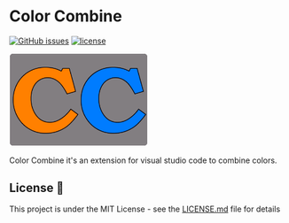 # Color Combine
<!-- Vs code Marketplace downloads -->
[![GitHub issues](https://img.shields.io/github/issues/Aritz-Garcia/Color-Combine)](https://github.com/Aritz-Garcia/Color-Combine/issues) [![license](https://img.shields.io/badge/license-MIT-blue.svg)](LICENSE)

<img src="resources/img/icono.png" alt="icono" style="width: 250px">

Color Combine it's an extension for visual studio code to combine colors.

## License 📄
This project is under the MIT License - see the [LICENSE.md](LICENSE.md) file for details